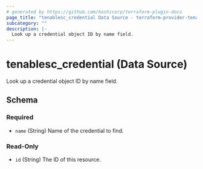 ```yaml
---
# generated by https://github.com/hashicorp/terraform-plugin-docs
page_title: "tenablesc_credential Data Source - terraform-provider-tenablesc"
subcategory: ""
description: |-
  Look up a credential object ID by name field.
---
```


# tenablesc_credential (Data Source)

Look up a credential object ID by name field.



<!-- schema generated by tfplugindocs -->
## Schema

### Required

- `name` (String) Name of the credential to find.

### Read-Only

- `id` (String) The ID of this resource.


